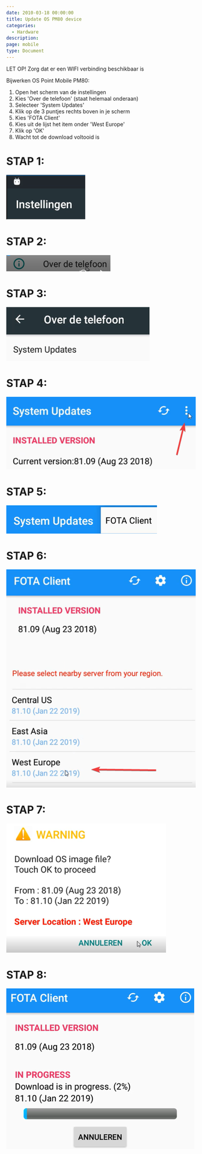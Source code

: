 ```yaml
---
date: 2010-03-18 00:00:00
title: Update OS PM80 device
categories:
  - Hardware
description:
page: mobile
type: Document
---
```


LET OP! Zorg dat er een WIFI verbinding beschikbaar is

Bijwerken OS Point Mobile PM80:

1. Open het scherm van de instellingen
2. Kies 'Over de telefoon' (staat helemaal onderaan)
3. Selecteer 'System Updates'
4. Klik op de 3 puntjes rechts boven in je scherm
5. Kies 'FOTA Client'
6. Kies uit de lijst het item onder 'West Europe'
7. Klik op 'OK'
8. Wacht tot de download voltooid is



STAP 1: 
=
![](/images/2019-03-18-08-51-45.png)

STAP 2:
=
![](/images/2019-03-18-08-53-09.png)

STAP 3:
=
![](/images/2019-03-18-08-53-20.png)

STAP 4:
=
![](/images/2019-03-18-08-54-07.png)

STAP 5:
=
![](/images/2019-03-18-08-54-18.png)

STAP 6:
=
![](/images/2019-03-18-08-54-36.png)

STAP 7:
=
![](/images/2019-03-18-08-54-55.png)

STAP 8:
=
![](/images/2019-03-18-08-55-35.png)
